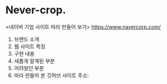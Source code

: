 # Never-crop.
<네이버 기업 사이트 따라 만들어 보기> https://www.navercorp.com/

1. 브랜드 소개
2. 웹 사이트 특징
3. 구현 내용
4. 새롭게 알게된 부분
5. 어려웠던 부분
6. 따라 만들어 본 깃허브 사이트 주소: 
